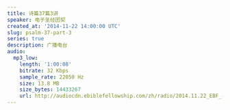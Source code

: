 ```yaml
---
title: 诗篇37篇3讲
speaker: 电子圣经团契
created_at: '2014-11-22 14:00:00 UTC'
slug: psalm-37-part-3
series: true
description: 广播电台
audio:
  mp3_low:
    length: '1:00:08'
    bitrate: 32 Kbps
    sample_rate: 22050 Hz
    size: 13.8 MB
    size_bytes: 14433267
    url: http://audiocdn.ebiblefellowship.com/zh/radio/2014.11.22_EBF_-_Psalm_37_Part_3.mp3
---
```

